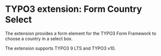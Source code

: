 # TYPO3 extension: Form Country Select

The extension provides a form element for the TYPO3 Form Framework
to choose a country in a select box.

The extension supports TYPO3 9 LTS and TYPO3 v10.
